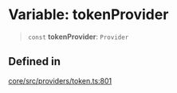 # Variable: tokenProvider

> `const` **tokenProvider**: `Provider`

## Defined in

[core/src/providers/token.ts:801](https://github.com/ai16z/eliza/blob/ee5422db5e0eb83afc9385308b6f420315c50414/core/src/providers/token.ts#L801)
